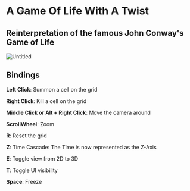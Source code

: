 # A Game Of Life With A Twist

## Reinterpretation of the famous John Conway's Game of Life

![Untitled](https://github.com/NoeBrt/Game-Of-Life-3D/assets/94910317/3752d0c9-c1a4-421e-a076-b108d0435597)

## Bindings

**Left Click**:                         Summon a cell on the grid

**Right Click**:                        Kill a cell on the grid

**Middle Click or Alt + Right Click**:  Move the camera around

**ScrollWheel**:                        Zoom

**R**:                                  Reset the grid

**Z**:                                  Time Cascade: The Time is now represented as the Z-Axis

**E**:                                  Toggle view from 2D to 3D

**T**:                                  Toggle UI visibility

**Space**:                              Freeze

